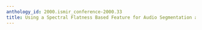 ```yaml
---
anthology_id: 2000.ismir_conference-2000.33
title: Using a Spectral Flatness Based Feature for Audio Segmentation and Retrieval
---
```

